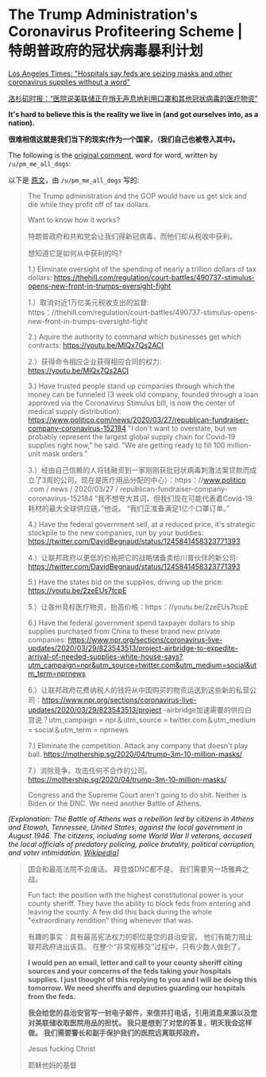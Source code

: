 # The Trump Administration's Coronavirus Profiteering Scheme | 特朗普政府的冠状病毒暴利计划

[Los Angeles Times: "Hospitals say feds are seizing masks and other coronavirus supplies without a word"](https://www.latimes.com/politics/story/2020-04-07/hospitals-washington-seize-coronavirus-supplies)

[洛杉矶时报：“医院说美联储正在悄无声息地利用口罩和其他冠状病毒的医疗物资”](https://www.latimes.com/politics/story/2020-04-07/hospitals-washington-seize-coronavirus-supplies)

**It's hard to believe this is the reality we live in (and got ourselves into, as a nation).**

**很难相信这就是我们当下的现实(作为一个国家，（我们自己也被卷入其中)。**

The following is the [original comment](https://www.reddit.com/r/politics/comments/fwu2m0/hospitals_say_feds_are_seizing_masks_and_other/fmr1dcw/), word for word, written by `/u/pm_me_all_dogs`:

以下是 [原文](https://www.reddit.com/r/politics/comments/fwu2m0/hospitals_say_feds_are_seizing_masks_and_other/fmr1dcw/)，由 `/u/pm_me_all_dogs` 写的:

> The Trump administration and the GOP would have us get sick and die while they profit off of tax dollars.
>
> Want to know how it works?
>
> 特朗普政府和共和党会让我们得新冠病毒，而他们却从税收中获利。
>
> 想知道它是如何从中获利的吗?
>
> 1.) Eliminate oversight of the spending of nearly a trillion dollars of tax dollars: https://thehill.com/regulation/court-battles/490737-stimulus-opens-new-front-in-trumps-oversight-fight
>
> 1.）取消对近1万亿美元税收支出的监督: https：//thehill.com/regulation/court-battles/490737-stimulus-opens-new-front-in-trumps-oversight-fight
>
> 2.) Aquire the authority to command which businesses get which contracts: https://youtu.be/MlQx7Qs2ACI
>
> 2.）获得命令相应企业获得相应合同的权力: https://youtu.be/MlQx7Qs2ACI
>
> 3.) Have trusted people stand up companies through which the money can be funneled (3 week old company, founded through a loan approved via the Coronavirus Stimulus bill, is now the center of medical supply distribution): https://www.politico.com/news/2020/03/27/republican-fundraiser-company-coronavirus-152184 "I don't want to overstate, but we probably represent the largest global supply chain for Covid-19 supplies right now," he said. "We are getting ready to fill 100 million-unit mask orders."
>
> 3.）经由自己信赖的人将钱融资到一家刚刚获批冠状病毒刺激法案贷款而成立了3周的公司，现在是医疗用品分配的中心）：https：//www.politico .com / news / 2020/03/27 / republican-fundraiser-company-coronavirus-152184 “我不想夸大其词，但我们现在可能代表着Covid-19耗材的最大全球供应链，”他说。 “我们正准备满足1亿个口罩订单。”
>
> 4.) Have the federal government sell, at a reduced price, it's strategic stockpile to the new companies, run by your buddies: https://twitter.com/DavidBegnaud/status/1245841458323771393
>
> 4.）让联邦政府以更低的价格把它的战略储备卖给川普伙伴的新公司: https://twitter.com/DavidBegnaud/status/1245841458323771393
>
> 5.) Have the states bid on the supplies, driving up the price: https://youtu.be/2zeEUs7tcpE
>
> 5.）让各州竞标医疗物资，抬高价格：https：//youtu.be/2zeEUs7tcpE
>
> 6.) Have the federal government spend taxpayer dollars to ship supplies purchased from China to these brand new private companies: https://www.npr.org/sections/coronavirus-live-updates/2020/03/29/823543513/project-airbridge-to-expedite-arrival-of-needed-supplies-white-house-says?utm_campaign=npr&utm_source=twitter.com&utm_medium=social&utm_term=nprnews
>
> 6.）让联邦政府花费纳税人的钱将从中国购买的物资运送到这些新的私营公司：https://www.npr.org/sections/coronavirus-live-updates/2020/03/29/823543513/project -airbridge加速需要的供应白宫说？utm_campaign = npr＆utm_source = twitter.com＆utm_medium = social＆utm_term = nprnews
>
> 7.) Eliminate the competition. Attack any company that doesn't play ball. https://mothership.sg/2020/04/trump-3m-10-million-masks/
>
> 7.）消除竞争。攻击任何不合作的公司。https://mothership.sg/2020/04/trump-3m-10-million-masks/
>
> Congress and the Supreme Court aren't going to do shit. Neither is Biden or the DNC. We need another Battle of Athens.

*[Explanation: The Battle of Athens was a rebellion led by citizens in Athens and Etowah, Tennessee, United States, against the local government in August 1946. The citizens, including some World War II veterans, accused the local officials of predatory policing, police brutality, political corruption, and voter intimidation. [Wikipedia](https://en.wikipedia.org/wiki/Battle_of_Athens_(1946))]*

> 国会和最高法院不会废话。 拜登或DNC都不是。 我们需要另一场雅典之战。
>
> Fun fact: the position with the highest constitutional power is your county sheriff. They have the ability to block feds from entering and leaving the county. A few did this back during the whole "extraordinary rendition" thing whenever that was.
>
> 有趣的事实：具有最高宪法权力的职位是您的县治安官。 他们有能力阻止联邦政府进出该县。 在整个“非常规移交”过程中，只有少数人做到了。
>
> **I would pen an email, letter and call to your county sheriff citing sources and your concerns of the feds taking your hospitals supplies. I just thought of this replying to you and I will be doing this tomorrow. We need sheriffs and deputies guarding our hospitals from the feds.**
>
> **我会给您的县治安官写一封电子邮件，来信并打电话，引用消息来源以及您对美联储收取医院用品的担忧。 我只是想到了对您的答复，明天我会这样做。 我们需要警长和副手保护我们的医院远离联邦政府。**
>
> Jesus fucking Christ
>
> 耶稣他妈的基督
